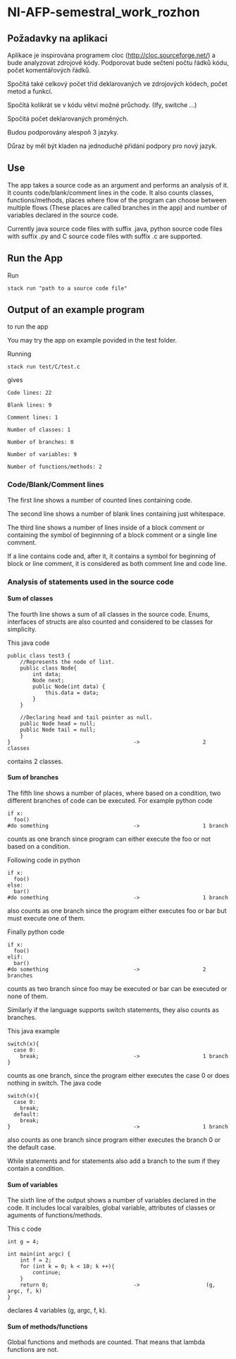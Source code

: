 # NI-AFP-semestral_work_rozhon

## Požadavky na aplikaci

Aplikace je inspirována programem cloc (http://cloc.sourceforge.net/) a bude analyzovat zdrojové kódy.
Podporovat bude sečtení počtu řádků kódu, počet komentářových řádků.

Spočítá také celkový počet tříd deklarovaných ve zdrojových kódech, počet metod a funkcí.

Spočítá kolikrát se v kódu větví možné průchody. (Ify, switche ...)

Spočítá počet deklarovaných proměných.


Budou podporovány alespoň 3 jazyky.

Důraz by měl být kladen na jednoduché přidání podpory pro nový jazyk.

## Use

The app takes a source code as an argument and performs an analysis of it. It counts code/blank/comment lines in the code. It also counts classes, functions/methods, places where flow of the program can choose between multiple flows (These places are called branches in the app) and number of variables declared in the source code.

Currently java source code files with suffix .java, python source code files with suffix .py and C source code files with suffix .c are supported.

## Run the App

Run
```
stack run "path to a source code file"
```

## Output of an example program

to run the app

You may try the app on example povided in the test folder.

Running 
```
stack run test/C/test.c
```
gives 
```
Code lines: 22

Blank lines: 9

Comment lines: 1

Number of classes: 1

Number of branches: 0

Number of variables: 9

Number of functions/methods: 2

```

### Code/Blank/Comment lines

The first line shows a number of counted lines containing code.

The second line shows a number of blank lines containing just whitespace.

The third line shows a number of lines inside of a block comment or containing the symbol of beginnning of a block comment or a single line comment.

If a line contains code and, after it, it contains a symbol for beginning of block or line comment, it is considered as both comment line and code line.

### Analysis of statements used in the source code

#### Sum of classes

The fourth line shows a sum of all classes in the source code. Enums, interfaces of structs are also counted and considered to be classes for simplicity.

This java code 
```
public class test3 {  
    //Represents the node of list.  
    public class Node{  
        int data;  
        Node next;  
        public Node(int data) {  
            this.data = data;  
        }  
    }  
  
    //Declaring head and tail pointer as null.  
    public Node head = null;  
    public Node tail = null; 
    }
}                                       ->                    2 classes
```
contains 2 classes.

#### Sum of branches

The fifth line shows a number of places, where based on a condition, two different branches of code can be executed. For example python code 

```
if x:
  foo()
#do something                           ->                    1 branch
```
counts as one branch since program can either execute the foo or not based on a condition.

Following code in python
```
if x:
  foo()
else:
  bar()
#do something                           ->                    1 branch
```
also counts as one branch since the program either executes foo or bar but must execute one of them.


Finally python code 
```
if x:
  foo()
elif:
  bar()
#do something                           ->                    2 branches
```
counts as two branch since foo may be executed or bar can be executed or none of them.

Similarly if the language supports switch statements, they also counts as branches.

This java example 
```
switch(x){
  case 0:
    break;                              ->                    1 branch
}
```
counts as one branch, since the program either executes the case 0 or does nothing in switch.
The java code 
```
switch(x){
  case 0:
    break;
  default:
    break;
}                                       ->                    1 branch
```
also counts as one branch since program either executes the branch 0 or the default case.

While statements and for statements also add a branch to the sum if they contain a condition.

#### Sum of variables

The sixth line of the output shows a number of variables declared in the code. It includes local varaibles, global variable, attributes of classes or aguments of functions/methods.


This c code
```
int g = 4;

int main(int argc) {
    int f = 2;
    for (int k = 0; k < 10; k ++){
        continue;
    }
    return 0;                           ->                     (g, argc, f, k)
}
```
declares 4 variables (g, argc, f, k).

#### Sum of methods/functions

Global functions and methods are counted. That means that lambda functions are not.
